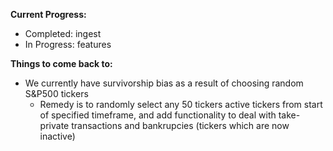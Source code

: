 **Current Progress:**
- Completed: ingest
- In Progress: features

**Things to come back to:**

- We currently have survivorship bias as a result of choosing random S&P500 tickers
    - Remedy is to randomly select any 50 tickers active tickers from start of specified timeframe, and add functionality to deal with take-private transactions and bankrupcies (tickers which are now inactive)